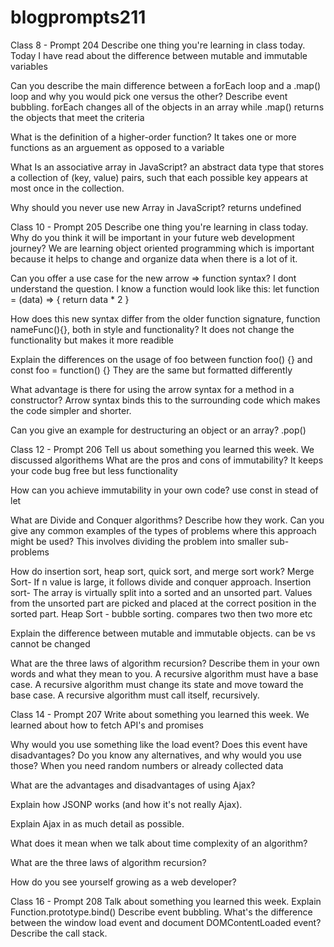 # blogprompts211
Class 8 - Prompt 204
Describe one thing you're learning in class today.
Today I have read about the difference between mutable and immutable variables

Can you describe the main difference between a forEach loop and a .map() loop and why you would pick one versus the other?
Describe event bubbling.
forEach changes all of the objects in an array while .map() returns the objects that meet the criteria 


What is the definition of a higher-order function?
It takes one or more functions as an arguement as opposed to a variable

What Is an associative array in JavaScript?
an abstract data type that stores a collection of (key, value) pairs, such that each possible key appears at most once in the collection. 

Why should you never use new Array in JavaScript?
returns undefined


Class 10 - Prompt 205
Describe one thing you're learning in class today. Why do you think it will be important in your future web development journey?
We are learning object oriented programming which is important because it helps to change and organize data when there is a lot of it.

Can you offer a use case for the new arrow => function syntax?
I dont understand the question. I know a function would look like this:
let function = (data) => {
return data * 2 }

How does this new syntax differ from the older function signature, function nameFunc(){}, both in style and functionality?
It does not change the functionality but makes it more readible

Explain the differences on the usage of foo between function foo() {} and const foo = function() {}
They are the same but formatted differently

What advantage is there for using the arrow syntax for a method in a constructor?
Arrow syntax binds this to the surrounding code which makes the code simpler and shorter.

Can you give an example for destructuring an object or an array?
.pop()

Class 12 - Prompt 206
Tell us about something you learned this week.
We discussed algorithems 
What are the pros and cons of immutability?
It keeps your code bug free but less functionality 

How can you achieve immutability in your own code?
use const in stead of let

What are Divide and Conquer algorithms? Describe how they work. Can you give any common examples of the types of problems where this approach might be used?
This involves dividing the problem into smaller sub-problems

How do insertion sort, heap sort, quick sort, and merge sort work?
Merge Sort-  If n value is large, it follows divide and conquer approach.
Insertion sort- The array is virtually split into a sorted and an unsorted part. Values from the unsorted part are picked and placed at the correct position in the sorted part.
Heap Sort - bubble sorting. compares two then two more etc

Explain the difference between mutable and immutable objects.
can be vs cannot be changed

What are the three laws of algorithm recursion? Describe them in your own words and what they mean to you.
 A recursive algorithm must have a base case. A recursive algorithm must change its state and move toward the base case. A recursive algorithm must call itself, recursively.

Class 14 - Prompt 207
Write about something you learned this week.
We learned about how to fetch API's and promises

Why would you use something like the load event? Does this event have disadvantages? Do you know any alternatives, and why would you use those?
When you need random numbers or already collected data

What are the advantages and disadvantages of using Ajax?

Explain how JSONP works (and how it's not really Ajax).

Explain Ajax in as much detail as possible.

What does it mean when we talk about time complexity of an algorithm?

What are the three laws of algorithm recursion?

How do you see yourself growing as a web developer?


Class 16 - Prompt 208
Talk about something you learned this week.
Explain Function.prototype.bind()
Describe event bubbling.
What's the difference between the window load event and document DOMContentLoaded event?
Describe the call stack.
